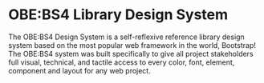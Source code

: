 # OBE:BS4 Library Design System

The OBE:BS4 Design System is a self-reflexive reference library design system based on the most popular web framework in the world, Bootstrap! The OBE:BS4 system was built specifically to give all project stakeholders full visual, technical, and tactile access to every color, font, element, component and layout for any web project.
